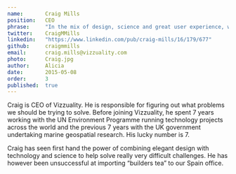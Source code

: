 ```yaml
---
name:       Craig Mills
position:   CEO
phrase:     "In the mix of design, science and great user experience, we create stories that matter"
twitter:    CraigMMills
linkedin:   "https://www.linkedin.com/pub/craig-mills/16/179/677"
github:		craigmmills
email:      craig.mills@vizzuality.com
photo:      Craig.jpg
author:     Alicia
date:       2015-05-08
order: 		3
published:  true
---
```


Craig is CEO of Vizzuality.  He is responsible for figuring out what problems we should be trying to solve. Before joining Vizzuality, he spent 7 years working with the UN Environment Programme running technology projects across the world and the previous 7 years with the UK government undertaking marine geospatial research. His lucky number is 7. 

Craig has seen first hand the power of combining elegant design with technology and science to help solve really very difficult challenges. He has however been unsuccessful at importing “builders tea” to our Spain office.
